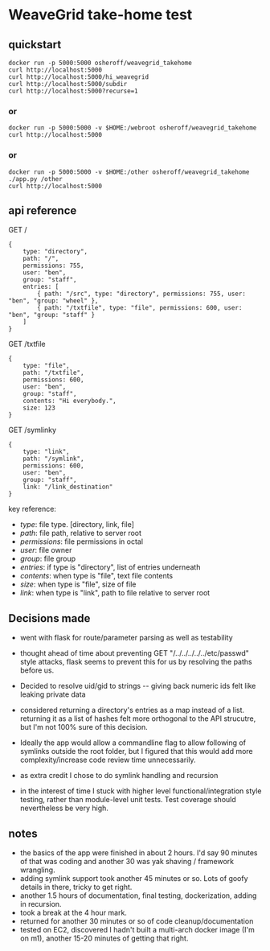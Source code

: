# WeaveGrid take-home test

## quickstart

```
docker run -p 5000:5000 osheroff/weavegrid_takehome
curl http://localhost:5000
curl http://localhost:5000/hi_weavegrid
curl http://localhost:5000/subdir
curl http://localhost:5000?recurse=1
```

### or

```
docker run -p 5000:5000 -v $HOME:/webroot osheroff/weavegrid_takehome
curl http://localhost:5000
```

### or

```
docker run -p 5000:5000 -v $HOME:/other osheroff/weavegrid_takehome ./app.py /other
curl http://localhost:5000
```

## api reference

GET /
```
{
	type: "directory",
	path: "/",
	permissions: 755,
	user: "ben",
	group: "staff",
	entries: [
		{ path: "/src", type: "directory", permissions: 755, user: "ben", "group: "wheel" },
		{ path: "/txtfile", type: "file", permissions: 600, user: "ben", "group: "staff" }
	]
}
```

GET /txtfile
```
{
	type: "file",
	path: "/txtfile",
	permissions: 600,
	user: "ben",
	group: "staff",
	contents: "Hi everybody.",
	size: 123
}
```

GET /symlinky
```
{
	type: "link",
	path: "/symlink",
	permissions: 600,
	user: "ben",
	group: "staff",
	link: "/link_destination"
}
```

key reference:

- *type*: file type.  [directory, link, file]
- *path*: file path, relative to server root
- *permissions*: file permissions in octal
- *user*: file owner
- *group*: file group
- *entries*: if type is "directory", list of entries underneath
- *contents*: when type is "file", text file contents
- *size*: when type is "file", size of file
- *link*: when type is "link", path to file relative to server root



## Decisions made

- went with flask for route/parameter parsing as well as testability

- thought ahead of time about preventing GET "/../../../../../etc/passwd" style attacks, flask seems
  to prevent this for us by resolving the paths before us.

- Decided to resolve uid/gid to strings -- giving back numeric ids felt like leaking private data

- considered returning a directory's entries as a map instead of a list.  returning it as a list
  of hashes felt more orthogonal to the API strucutre, but I'm not 100% sure of this decision.

- Ideally the app would allow a commandline flag to allow following of symlinks outside the root folder,
  but I figured that this would add more complexity/increase code review time unnecessarily.

- as extra credit I chose to do symlink handling and recursion

- in the interest of time I stuck with higher level functional/integration style testing, rather than module-level unit tests.
  Test coverage should nevertheless be very high.

## notes
- the basics of the app were finished in about 2 hours.  I'd say 90 minutes of that was coding and
  another 30 was yak shaving / framework wrangling.
- adding symlink support took another 45 minutes or so.  Lots of goofy details in there, tricky to get right.
- another 1.5 hours of documentation, final testing, dockerization, adding in recursion.
- took a break at the 4 hour mark.
- returned for another 30 minutes or so of code cleanup/documentation
- tested on EC2, discovered I hadn't built a multi-arch docker image (I'm on m1), another 15-20 minutes of getting that right.

